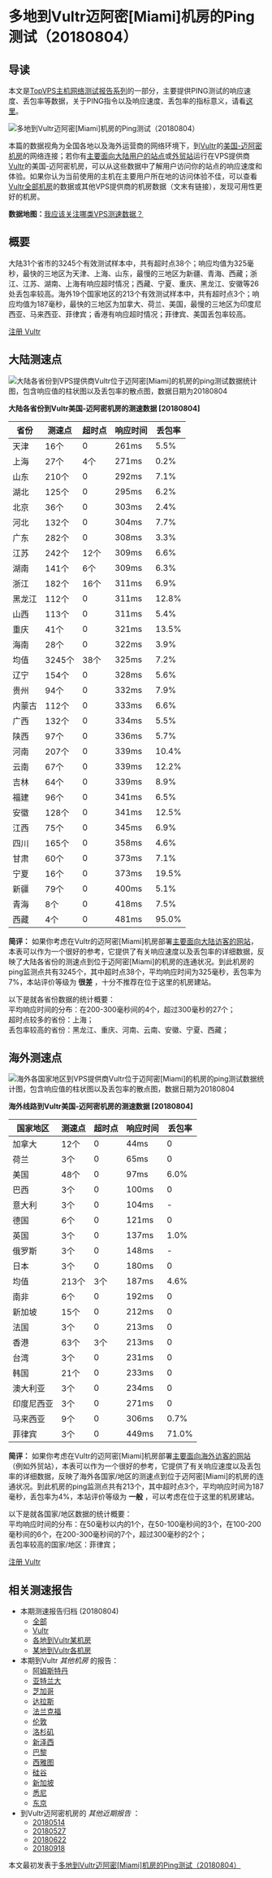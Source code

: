 #  多地到Vultr迈阿密[Miami]机房的Ping测试（20180804） 

## 导读

本文是[TopVPS主机网络测试报告系列](https://vps123.top/pingtest)的一部分，主要提供PING测试的响应速度、丢包率等数据，关于PING指令以及响应速度、丢包率的指标意义，请看[这里](https://vps123.top/what-is-ping.html)。

![多地到Vultr迈阿密\[Miami\]机房的Ping测试（20180804）](/images/thumbnails/to_vultr_Miami.png)

本篇的数据视角为全国各地以及海外运营商的网络环境下，到[Vultr](https://vps123.top/go/vultr)的[美国-迈阿密机房](https://vps123.top/vultr-facilities.html#miami)的网络连接；若你有[主要面向大陆用户的站点](https://vps123.top/website-for-mainland-users.html)或[外贸站](https://vps123.top/website-for-internation-trade.html)运行在VPS提供商[Vultr](https://vps123.top/go/vultr)的美国-迈阿密机房，可以从这些数据中了解用户访问你的站点的响应速度和体验。如果你认为当前使用的主机在主要用户所在地的访问体验不佳，可以查看[Vultr全部机房](/vultr/isp/china/20180804-vultr-isp-china.md)的数据或其他VPS提供商的机房数据（文末有链接），发现可用性更好的机房。

**数据地图：**[我应该关注哪类VPS测速数据？](https://vps123.top/find-pingtest-data-you-need.html)

## 概要

大陆31个省市的3245个有效测试样本中，共有超时点38个；响应均值为325毫秒，最快的三地区为天津、上海、山东，最慢的三地区为新疆、青海、西藏；浙江、江苏、湖南、上海有响应超时情况；西藏、宁夏、重庆、黑龙江、安徽等26处丢包率较高。海外19个国家地区的213个有效测试样本中，共有超时点3个；响应均值为187毫秒，最快的三地区为加拿大、荷兰、美国，最慢的三地区为印度尼西亚、马来西亚、菲律宾；香港有响应超时情况；菲律宾、美国丢包率较高。

[注册 Vultr](https://vps123.top/go/vultr/_btn1)

## 大陆测速点

![大陆各省份到VPS提供商Vultr位于迈阿密\[Miami\]的机房的ping测试数据统计图，包含响应值的柱状图以及丢包率的散点图，数据日期为20180804](/images/pingtests/vultr_20180804/plot_idc_vultr_usa-miami_20180804_mainland.png)

**大陆各省份到Vultr美国-迈阿密机房的测速数据 [20180804]**

省份 | 测速点 | 超时点 | 响应时间 | 丢包率  
---|---|---|---|---  
天津 | 16个 | 0 | 261ms | 5.5%  
上海 | 27个 | 4个 | 271ms | 0.2%  
山东 | 210个 | 0 | 292ms | 7.1%  
湖北 | 125个 | 0 | 295ms | 6.2%  
北京 | 36个 | 0 | 303ms | 2.4%  
河北 | 132个 | 0 | 304ms | 7.7%  
广东 | 282个 | 0 | 308ms | 3.3%  
江苏 | 242个 | 12个 | 309ms | 6.6%  
湖南 | 141个 | 6个 | 309ms | 6.3%  
浙江 | 182个 | 16个 | 311ms | 6.9%  
黑龙江 | 112个 | 0 | 311ms | 12.8%  
山西 | 113个 | 0 | 311ms | 5.4%  
重庆 | 41个 | 0 | 321ms | 13.5%  
海南 | 28个 | 0 | 322ms | 3.9%  
均值 | 3245个 | 38个 | 325ms | 7.2%  
辽宁 | 154个 | 0 | 328ms | 5.6%  
贵州 | 94个 | 0 | 332ms | 7.9%  
内蒙古 | 112个 | 0 | 333ms | 6.6%  
广西 | 132个 | 0 | 334ms | 5.5%  
陕西 | 97个 | 0 | 336ms | 5.7%  
河南 | 207个 | 0 | 339ms | 10.4%  
云南 | 67个 | 0 | 339ms | 12.2%  
吉林 | 64个 | 0 | 339ms | 8.9%  
福建 | 96个 | 0 | 341ms | 6.5%  
安徽 | 128个 | 0 | 341ms | 12.5%  
江西 | 75个 | 0 | 345ms | 6.9%  
四川 | 165个 | 0 | 358ms | 4.6%  
甘肃 | 60个 | 0 | 373ms | 7.1%  
宁夏 | 16个 | 0 | 373ms | 19.5%  
新疆 | 79个 | 0 | 400ms | 5.1%  
青海 | 8个 | 0 | 418ms | 7.5%  
西藏 | 4个 | 0 | 481ms | 95.0%  
  
**简评：** 如果你考虑在Vultr的迈阿密[Miami]机房部署[主要面向大陆访客的网站](website-for-mainland-users.html)，本表可以作为一个很好的参考，它提供了有关响应速度以及丢包率的详细数据，反映了大陆各省份的测速点到位于迈阿密[Miami]的机房的连通状况。到此机房的ping监测点共有3245个，其中超时点38个，平均响应时间为325毫秒，丢包率为7%，本站评价等级为 **很差** ，十分不推荐在位于这里的机房建站。

以下是就各省份数据的统计概要：  
平均响应时间的分布：在200-300毫秒间的4个，超过300毫秒的27个；  
超时点较多的省份：上海；  
丢包率较高的省份：黑龙江、重庆、河南、云南、安徽、宁夏、西藏；

## 海外测速点

![海外各国家地区到VPS提供商Vultr位于迈阿密\[Miami\]的机房的ping测试数据统计图，包含响应值的柱状图以及丢包率的散点图，数据日期为20180804](/images/pingtests/vultr_20180804/plot_idc_vultr_usa-miami_20180804_overseas.png)

**海外线路到Vultr美国-迈阿密机房的测速数据 [20180804]**

国家地区 | 测速点 | 超时点 | 响应时间 | 丢包率  
---|---|---|---|---  
加拿大 | 12个 | 0 | 44ms | 0  
荷兰 | 3个 | 0 | 65ms | 0  
美国 | 48个 | 0 | 97ms | 6.0%  
巴西 | 3个 | 0 | 100ms | 0  
意大利 | 3个 | 0 | 104ms | -  
德国 | 6个 | 0 | 121ms | 0  
英国 | 3个 | 0 | 137ms | 1.0%  
俄罗斯 | 3个 | 0 | 148ms | -  
日本 | 3个 | 0 | 180ms | 0  
均值 | 213个 | 3个 | 187ms | 4.6%  
南非 | 6个 | 0 | 192ms | 0  
新加坡 | 15个 | 0 | 212ms | 0  
法国 | 3个 | 0 | 213ms | 0  
香港 | 63个 | 3个 | 213ms | 0  
台湾 | 3个 | 0 | 231ms | 0  
韩国 | 21个 | 0 | 233ms | 0  
澳大利亚 | 3个 | 0 | 234ms | 0  
印度尼西亚 | 3个 | 0 | 271ms | 0  
马来西亚 | 9个 | 0 | 306ms | 0.7%  
菲律宾 | 3个 | 0 | 449ms | 71.0%  
  
**简评：** 如果你考虑在Vultr的迈阿密[Miami]机房部署[主要面向海外访客的网站](https://vps123.top/website-for-internation-trade.html)（例如外贸站），本表可以作为一个很好的参考，它提供了有关响应速度以及丢包率的详细数据，反映了海外各国家/地区的测速点到位于迈阿密[Miami]的机房的连通状况。到此机房的ping监测点共有213个，其中超时点3个，平均响应时间为187毫秒，丢包率为4%，本站评价等级为 **一般** ，可以考虑在位于这里的机房建站。

以下是就各国家/地区数据的统计概要：  
平均响应时间的分布：在50毫秒以内的1个，在50-100毫秒间的3个，在100-200毫秒间的6个，在200-300毫秒间的7个，超过300毫秒的2个；  
丢包率较高的国家/地区：菲律宾；

[注册 Vultr](https://vps123.top/go/vultr/_btn2)

## 相关测速报告

  * 本期测速报告归档 (20180804) 
    * [全部](https://vps123.top/pingtests/20180804 "本期各VPS提供商全部测速报告")
    * [Vultr](https://vps123.top/pingtests/idc-vultr/20180804 "本期Vultr的全部测速报告")
    * [各地到Vultr某机房](https://vps123.top/pingtests/idc-vultr/isp-global/20180804 "以Vultr某机房为关注对象的视角，横向比较大陆各省份、海外各国家地区")
    * [某地到Vultr各机房](https://vps123.top/pingtests/idc-vultr/facility-all/20180804 "以大陆某省份为关注对象的视角，横向比较Vultr各机房")
  * 本期到Vultr _其他机房_ 的报告： 
    * [阿姆斯特丹](/vultr/idc/amsterdam/20180804-vultr-idc-amsterdam.md "多地到Vultr阿姆斯特丹机房的Ping测试 20180804")
    * [亚特兰大](/vultr/idc/atlanta/20180804-vultr-idc-atlanta.md "多地到Vultr亚特兰大机房的Ping测试 20180804")
    * [芝加哥](/vultr/idc/chicago/20180804-vultr-idc-chicago.md "多地到Vultr芝加哥机房的Ping测试 20180804")
    * [达拉斯](/vultr/idc/dallas/20180804-vultr-idc-dallas.md "多地到Vultr达拉斯机房的Ping测试 20180804")
    * [法兰克福](/vultr/idc/frankfurt/20180804-vultr-idc-frankfurt.md "多地到Vultr法兰克福机房的Ping测试 20180804")
    * [伦敦](/vultr/idc/london/20180804-vultr-idc-london.md "多地到Vultr伦敦机房的Ping测试 20180804")
    * [洛杉矶](/vultr/idc/losangeles/20180804-vultr-idc-losangeles.md "多地到Vultr洛杉矶机房的Ping测试 20180804")
    * [新泽西](/vultr/idc/newjersey/20180804-vultr-idc-newjersey.md "多地到Vultr新泽西机房的Ping测试 20180804")
    * [巴黎](/vultr/idc/paris/20180804-vultr-idc-paris.md "多地到Vultr巴黎机房的Ping测试 20180804")
    * [西雅图](/vultr/idc/seattle/20180804-vultr-idc-seattle.md "多地到Vultr西雅图机房的Ping测试 20180804")
    * [硅谷](/vultr/idc/siliconvalley/20180804-vultr-idc-siliconvalley.md "多地到Vultr硅谷机房的Ping测试 20180804")
    * [新加坡](/vultr/idc/singapore/20180804-vultr-idc-singapore.md "多地到Vultr新加坡机房的Ping测试 20180804")
    * [悉尼](/vultr/idc/sydney/20180804-vultr-idc-sydney.md "多地到Vultr悉尼机房的Ping测试 20180804")
    * [东京](/vultr/idc/tokyo/20180804-vultr-idc-tokyo.md "多地到Vultr东京机房的Ping测试 20180804")
  * 到Vultr迈阿密机房的 _其他近期报告_ ： 
    * [20180514](/vultr/idc/miami/20180514-vultr-idc-miami.md "多地到Vultr迈阿密机房的Ping测试 20180514")
    * [20180527](/vultr/idc/miami/20180527-vultr-idc-miami.md "多地到Vultr迈阿密机房的Ping测试 20180527")
    * [20180622](/vultr/idc/miami/20180622-vultr-idc-miami.md "多地到Vultr迈阿密机房的Ping测试 20180622")
    * [20180918](/vultr/idc/miami/20180918-vultr-idc-miami.md "多地到Vultr迈阿密机房的Ping测试 20180918")



本文最初发表于[多地到Vultr迈阿密[Miami]机房的Ping测试（20180804）](https://vps123.top/pingtest/20180804-vultr-idc-miami.html)

